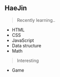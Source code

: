 ## HaeJin

> Recently learning..
- HTML 
- CSS
- JavaScript 
- Data structure
- Math

> Interesting
- Game


<!---
KHyan/KHyan is a ✨ special ✨ repository because its `README.md` (this file) appears on your GitHub profile.
You can click the Preview link to take a look at your changes.
--->
